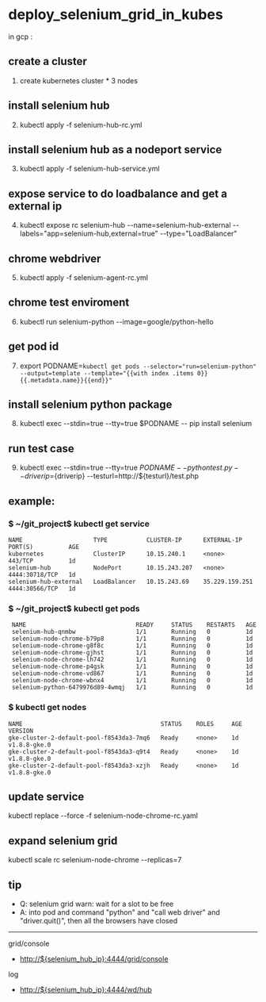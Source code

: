 # deploy_selenium_grid_in_kubes

in gcp :

## create a cluster
1. create kubernetes cluster * 3 nodes
## install selenium hub 
2. kubectl apply -f  selenium-hub-rc.yml 
## install selenium hub as a nodeport service
3. kubectl apply -f  selenium-hub-service.yml
## expose service to do loadbalance and get a external ip
4. kubectl expose rc selenium-hub --name=selenium-hub-external --labels="app=selenium-hub,external=true" --type="LoadBalancer"
## chrome webdriver
5. kubectl apply -f  selenium-agent-rc.yml 
## chrome test enviroment
6. kubectl run selenium-python --image=google/python-hello 
## get pod id
7. export PODNAME=`kubectl get pods --selector="run=selenium-python" --output=template --template="{{with index .items 0}}{{.metadata.name}}{{end}}"`
## install selenium python package 
8. kubectl exec --stdin=true --tty=true $PODNAME -- pip install selenium
## run test case
9. kubectl exec --stdin=true --tty=true $PODNAME -- python test.py --driverip=${driverip} --testurl=http://${testurl}/test.php


## example:


### $ ~/git_project$ kubectl get service
```
NAME                    TYPE           CLUSTER-IP      EXTERNAL-IP      PORT(S)          AGE
kubernetes              ClusterIP      10.15.240.1     <none>           443/TCP          1d
selenium-hub            NodePort       10.15.243.207   <none>           4444:30718/TCP   1d
selenium-hub-external   LoadBalancer   10.15.243.69    35.229.159.251   4444:30566/TCP   1d
```

### $ ~/git_project$ kubectl get pods

```
 NAME                               READY     STATUS    RESTARTS   AGE
 selenium-hub-qnmbw                 1/1       Running   0          1d
 selenium-node-chrome-b79p8         1/1       Running   0          1d
 selenium-node-chrome-g8f8c         1/1       Running   0          1d
 selenium-node-chrome-gjhst         1/1       Running   0          1d
 selenium-node-chrome-lh742         1/1       Running   0          1d
 selenium-node-chrome-p4gsk         1/1       Running   0          1d
 selenium-node-chrome-vd867         1/1       Running   0          1d
 selenium-node-chrome-wbnx4         1/1       Running   0          1d
 selenium-python-6479976d89-4wmqj   1/1       Running   0          1d
 ```


### $ kubectl get nodes
```
NAME                                       STATUS    ROLES     AGE       VERSION
gke-cluster-2-default-pool-f8543da3-7mq6   Ready     <none>    1d        v1.8.8-gke.0
gke-cluster-2-default-pool-f8543da3-q9t4   Ready     <none>    1d        v1.8.8-gke.0
gke-cluster-2-default-pool-f8543da3-xzjh   Ready     <none>    1d        v1.8.8-gke.0
```
  
  
## update service
kubectl replace --force  -f selenium-node-chrome-rc.yaml
## expand selenium grid
kubectl scale rc selenium-node-chrome --replicas=7
## tip
* Q: selenium grid warn: wait for a slot to be free 
* A: into pod and command "python" and "call web driver" and "driver.quit()", then all the browsers have closed

---
grid/console

* <http://${selenium_hub_ip}:4444/grid/console> 

log

* <http://${selenium_hub_ip}:4444/wd/hub>
